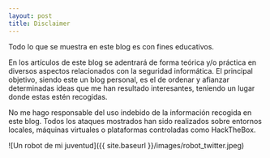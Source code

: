 ```yaml
---
layout: post
title: Disclaimer
---
```


Todo lo que se muestra en este blog es con fines educativos. 

En los artículos de este blog se adentrará de forma teórica y/o práctica en diversos aspectos relacionados con la seguridad informática. El principal objetivo, siendo este un blog personal, es el de ordenar y afianzar determinadas ideas que me han resultado interesantes, teniendo un lugar donde estas estén recogidas.

No me hago responsable del uso indebido de la información recogida en este blog. Todos los ataques mostrados han sido realizados sobre entornos locales, máquinas virtuales o plataformas controladas como HackTheBox. 

![Un robot de mi juventud]({{ site.baseurl }}/images/robot_twitter.jpeg)
